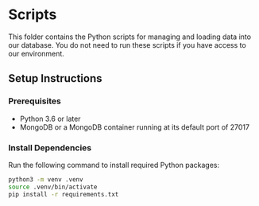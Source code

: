 # Scripts 

This folder contains the Python scripts for managing and loading data into our database. You do not need to run these scripts if you have access to our environment.

## Setup Instructions

### Prerequisites
- Python 3.6 or later
- MongoDB or a MongoDB container running at its default port of 27017

### Install Dependencies
Run the following command to install required Python packages:
```bash
python3 -m venv .venv
source .venv/bin/activate
pip install -r requirements.txt
```
